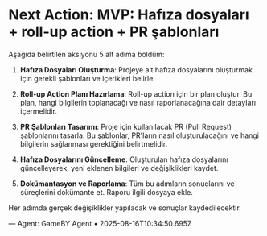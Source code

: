 # Next Action: MVP: Hafıza dosyaları + roll-up action + PR şablonları

Aşağıda belirtilen aksiyonu 5 alt adıma böldüm:

1. **Hafıza Dosyaları Oluşturma**: Projeye ait hafıza dosyalarını oluşturmak için gerekli şablonları ve içerikleri belirle.

2. **Roll-up Action Planı Hazırlama**: Roll-up action için bir plan oluştur. Bu plan, hangi bilgilerin toplanacağı ve nasıl raporlanacağına dair detayları içermelidir.

3. **PR Şablonları Tasarımı**: Proje için kullanılacak PR (Pull Request) şablonlarını tasarla. Bu şablonlar, PR'ların nasıl oluşturulacağını ve hangi bilgilerin sağlanması gerektiğini belirtmelidir.

4. **Hafıza Dosyalarını Güncelleme**: Oluşturulan hafıza dosyalarını güncelleyerek, yeni eklenen bilgileri ve değişiklikleri kaydet.

5. **Dokümantasyon ve Raporlama**: Tüm bu adımların sonuçlarını ve süreçlerini dokümante et. Raporu ilgili dosyaya ekle.

Her adımda gerçek değişiklikler yapılacak ve sonuçlar kaydedilecektir.

— Agent: GameBY Agent • 2025-08-16T10:34:50.695Z
